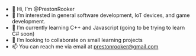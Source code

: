 - 👋 Hi, I’m @PrestonRooker
- 👀 I’m interested in general software development, IoT devices, and game development.
- 🌱 I’m currently learning C++ and Javascript (going to be trying to learn C# soon)
- 💞️ I’m looking to collaborate on small learning projects
- 📫 You can reach me via email at prestonrooker@gmail.com

<!---
PrestonRooker/PrestonRooker is a ✨ special ✨ repository because its `README.md` (this file) appears on your GitHub profile.
You can click the Preview link to take a look at your changes.
--->
